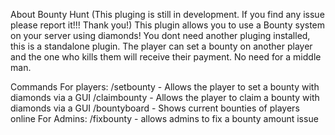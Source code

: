 About Bounty Hunt
(This pluging is still in development. If you find any issue please report it!!! Thank you!) This plugin allows you to use a Bounty system on your server using diamonds! You dont need another pluging installed, this is a standalone plugin. The player can set a bounty on another player and the one who kills them will receive their payment. No need for a middle man.

Commands
For players:
/setbounty - Allows the player to set a bounty with diamonds via a GUI
/claimbounty - Allows the player to claim a bounty with diamonds via a GUI
/bountyboard - Shows current bounties of players online
For Admins:
/fixbounty - allows admins to fix a bounty amount issue
